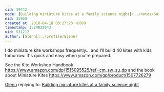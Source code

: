 ```yaml
---
cid: 19442
node: [Building miniature kites at a family science night](../notes/SuziT9/03-08-2018/building-miniature-kites-at-a-family-science-night)
nid: 15900
created_at: 2018-04-18 03:27:23 +0000
timestamp: 1524022043
uid: 531217
author: [Glenn](../profile/Glenn)
---
```


I do miniature kite workshops frequently... and I'll build 40 kites with kids tomorrow. It's quick and easy when you're prepared. 

See the Kite Workshop Handbook https://www.amazon.com/dp/1515095525/ref=cm_sw_su_dp 
and the book about Miniature Kites https://www.amazon.com/gp/product/1507726279

[Glenn](../profile/Glenn) replying to: [Building miniature kites at a family science night](../notes/SuziT9/03-08-2018/building-miniature-kites-at-a-family-science-night)

